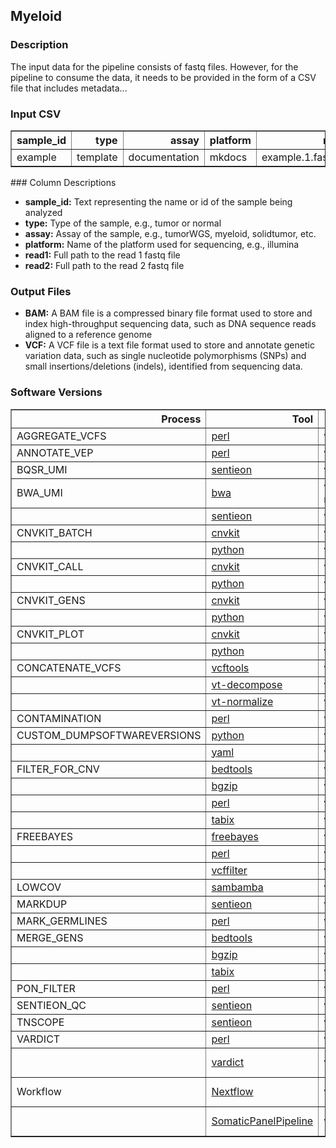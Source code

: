 ## Myeloid

### Description

The input data for the pipeline consists of fastq files. However, for the pipeline to consume the data, it needs to be provided in the form of a CSV file that includes metadata...


### Input CSV

<div class="table table-striped table-bordered table-hover table-condensed table-responsive">
<table border="1" class="dataframe">
  <thead>
    <tr style="text-align: right;">
      <th>sample_id</th>
      <th>type</th>
      <th>assay</th>
      <th>platform</th>
      <th>read1</th>
      <th>read2</th>
    </tr>
  </thead>
  <tbody>
    <tr>
      <td>example</td>
      <td>template</td>
      <td>documentation</td>
      <td>mkdocs</td>
      <td>example.1.fastq.gz</td>
      <td>example.2.fastq.gz</td>
    </tr>
  </tbody>
</table>
</div>
### Column Descriptions

- **sample_id:** Text representing the name or id of the sample being analyzed
- **type:** Type of the sample, e.g., tumor or normal
- **assay:** Assay of the sample, e.g., tumorWGS, myeloid, solidtumor, etc.
- **platform:** Name of the platform used for sequencing, e.g., illumina
- **read1:** Full path to the read 1 fastq file
- **read2:** Full path to the read 2 fastq file

### Output Files

- **BAM:** A BAM file is a compressed binary file format used to store and index high-throughput sequencing data, such as DNA sequence reads aligned to a reference genome
- **VCF:** A VCF file is a text file format used to store and annotate genetic variation data, such as single nucleotide polymorphisms (SNPs) and small insertions/deletions (indels), identified from sequencing data.

### Software Versions

<div class="table table-striped table-bordered table-hover table-condensed table-responsive">
<table border="1" class="dataframe">
  <thead>
    <tr style="text-align: right;">
      <th>Process</th>
      <th>Tool</th>
      <th>Version</th>
      <th>External_Contact_Person</th>
    </tr>
  </thead>
  <tbody>
    <tr>
      <td>AGGREGATE_VCFS</td>
      <td><a href="https://www.perl.org/" target="_blank">perl</a></td>
      <td>v5.26.2</td>
      <td>-</td>
    </tr>
    <tr>
      <td>ANNOTATE_VEP</td>
      <td><a href="https://www.perl.org/" target="_blank">perl</a></td>
      <td>v5.26.1</td>
      <td>-</td>
    </tr>
    <tr>
      <td>BQSR_UMI</td>
      <td><a href="https://support.sentieon.com/manual/" target="_blank">sentieon</a></td>
      <td>v202112</td>
      <td>-</td>
    </tr>
    <tr>
      <td>BWA_UMI</td>
      <td><a href="https://github.com/lh3/bwa" target="_blank">bwa</a></td>
      <td>v0.7.17-r1188</td>
      <td>https://github.com/lh3/bwa/issues</td>
    </tr>
    <tr>
      <td></td>
      <td><a href="https://support.sentieon.com/manual/" target="_blank">sentieon</a></td>
      <td>v202112</td>
      <td>-</td>
    </tr>
    <tr>
      <td>CNVKIT_BATCH</td>
      <td><a href="https://cnvkit.readthedocs.io/en/stable/" target="_blank">cnvkit</a></td>
      <td>v0.9.9</td>
      <td>https://github.com/etal/cnvkit/issues</td>
    </tr>
    <tr>
      <td></td>
      <td><a href="https://www.python.org/" target="_blank">python</a></td>
      <td>v3.7.1</td>
      <td>-</td>
    </tr>
    <tr>
      <td>CNVKIT_CALL</td>
      <td><a href="https://cnvkit.readthedocs.io/en/stable/" target="_blank">cnvkit</a></td>
      <td>v0.9.9</td>
      <td>https://github.com/etal/cnvkit/issues</td>
    </tr>
    <tr>
      <td></td>
      <td><a href="https://www.python.org/" target="_blank">python</a></td>
      <td>v3.7.1</td>
      <td>-</td>
    </tr>
    <tr>
      <td>CNVKIT_GENS</td>
      <td><a href="https://cnvkit.readthedocs.io/en/stable/" target="_blank">cnvkit</a></td>
      <td>v0.9.9</td>
      <td>https://github.com/etal/cnvkit/issues</td>
    </tr>
    <tr>
      <td></td>
      <td><a href="https://www.python.org/" target="_blank">python</a></td>
      <td>v3.7.1</td>
      <td>-</td>
    </tr>
    <tr>
      <td>CNVKIT_PLOT</td>
      <td><a href="https://cnvkit.readthedocs.io/en/stable/" target="_blank">cnvkit</a></td>
      <td>v0.9.9</td>
      <td>https://github.com/etal/cnvkit/issues</td>
    </tr>
    <tr>
      <td></td>
      <td><a href="https://www.python.org/" target="_blank">python</a></td>
      <td>v3.7.1</td>
      <td>-</td>
    </tr>
    <tr>
      <td>CONCATENATE_VCFS</td>
      <td><a href="https://github.com/vcftools/vcftools" target="_blank">vcftools</a></td>
      <td>v0.1.16</td>
      <td>https://github.com/vcftools/vcftools/issues</td>
    </tr>
    <tr>
      <td></td>
      <td><a href="https://genome.sph.umich.edu/wiki/Vt" target="_blank">vt-decompose</a></td>
      <td>v0.5</td>
      <td>Adiran (atks@umich.edu)</td>
    </tr>
    <tr>
      <td></td>
      <td><a href="https://genome.sph.umich.edu/wiki/Vt" target="_blank">vt-normalize</a></td>
      <td>v0.5</td>
      <td>Adiran (atks@umich.edu)</td>
    </tr>
    <tr>
      <td>CONTAMINATION</td>
      <td><a href="https://www.perl.org/" target="_blank">perl</a></td>
      <td>v5.28.1</td>
      <td>-</td>
    </tr>
    <tr>
      <td>CUSTOM_DUMPSOFTWAREVERSIONS</td>
      <td><a href="https://www.python.org/" target="_blank">python</a></td>
      <td>v3.11.0</td>
      <td>-</td>
    </tr>
    <tr>
      <td></td>
      <td><a href="https://yaml.org/" target="_blank">yaml</a></td>
      <td>v6.0</td>
      <td>-</td>
    </tr>
    <tr>
      <td>FILTER_FOR_CNV</td>
      <td><a href="https://github.com/arq5x/bedtools2" target="_blank">bedtools</a></td>
      <td>v2.30.0</td>
      <td>https://github.com/arq5x/bedtools2/issues</td>
    </tr>
    <tr>
      <td></td>
      <td><a href="https://github.com/samtools/htslib" target="_blank">bgzip</a></td>
      <td>v1.12</td>
      <td>https://github.com/samtools/htslib/issues</td>
    </tr>
    <tr>
      <td></td>
      <td><a href="https://www.perl.org/" target="_blank">perl</a></td>
      <td>v5.26.2</td>
      <td>-</td>
    </tr>
    <tr>
      <td></td>
      <td><a href="https://github.com/samtools/htslib" target="_blank">tabix</a></td>
      <td>v1.12</td>
      <td>https://github.com/samtools/htslib/issues</td>
    </tr>
    <tr>
      <td>FREEBAYES</td>
      <td><a href="https://github.com/freebayes/freebayes" target="_blank">freebayes</a></td>
      <td>v1.3.5</td>
      <td>https://github.com/freebayes/freebayes/issues</td>
    </tr>
    <tr>
      <td></td>
      <td><a href="https://www.perl.org/" target="_blank">perl</a></td>
      <td>v5.26.2</td>
      <td>-</td>
    </tr>
    <tr>
      <td></td>
      <td><a href="https://github.com/biopet/vcffilter" target="_blank">vcffilter</a></td>
      <td>v1.0.2</td>
      <td>https://github.com/biopet/vcffilter/issues</td>
    </tr>
    <tr>
      <td>LOWCOV</td>
      <td><a href="https://github.com/biod/sambamba" target="_blank">sambamba</a></td>
      <td>v0.8.0</td>
      <td>https://github.com/biod/sambamba/issues</td>
    </tr>
    <tr>
      <td>MARKDUP</td>
      <td><a href="https://support.sentieon.com/manual/" target="_blank">sentieon</a></td>
      <td>v202112</td>
      <td>-</td>
    </tr>
    <tr>
      <td>MARK_GERMLINES</td>
      <td><a href="https://www.perl.org/" target="_blank">perl</a></td>
      <td>v5.26.2</td>
      <td>-</td>
    </tr>
    <tr>
      <td>MERGE_GENS</td>
      <td><a href="https://github.com/arq5x/bedtools2" target="_blank">bedtools</a></td>
      <td>v2.30.0</td>
      <td>https://github.com/arq5x/bedtools2/issues</td>
    </tr>
    <tr>
      <td></td>
      <td><a href="https://github.com/samtools/htslib" target="_blank">bgzip</a></td>
      <td>v1.12</td>
      <td>https://github.com/samtools/htslib/issues</td>
    </tr>
    <tr>
      <td></td>
      <td><a href="https://github.com/samtools/htslib" target="_blank">tabix</a></td>
      <td>v1.12</td>
      <td>https://github.com/samtools/htslib/issues</td>
    </tr>
    <tr>
      <td>PON_FILTER</td>
      <td><a href="https://www.perl.org/" target="_blank">perl</a></td>
      <td>v5.26.2</td>
      <td>-</td>
    </tr>
    <tr>
      <td>SENTIEON_QC</td>
      <td><a href="https://support.sentieon.com/manual/" target="_blank">sentieon</a></td>
      <td>v202112</td>
      <td>-</td>
    </tr>
    <tr>
      <td>TNSCOPE</td>
      <td><a href="https://support.sentieon.com/manual/" target="_blank">sentieon</a></td>
      <td>v202010.01</td>
      <td>-</td>
    </tr>
    <tr>
      <td>VARDICT</td>
      <td><a href="https://www.perl.org/" target="_blank">perl</a></td>
      <td>v5.26.2</td>
      <td>-</td>
    </tr>
    <tr>
      <td></td>
      <td><a href="https://github.com/AstraZeneca-NGS/VarDict" target="_blank">vardict</a></td>
      <td>v1.8.2</td>
      <td>https://github.com/AstraZeneca-NGS/VarDict/issues</td>
    </tr>
    <tr>
      <td>Workflow</td>
      <td><a href="https://www.nextflow.io/" target="_blank">Nextflow</a></td>
      <td>v23.04.2</td>
      <td>https://github.com/nextflow-io/nextflow/issues</td>
    </tr>
    <tr>
      <td></td>
      <td><a href="https://github.com/Clinical-Genomics-Lund/SomaticPanelPipeline" target="_blank">SomaticPanelPipeline</a></td>
      <td>v1.0dev</td>
      <td>https://github.com/Clinical-Genomics-Lund/SomaticPanelPipeline/issues</td>
    </tr>
  </tbody>
</table>
</div>
